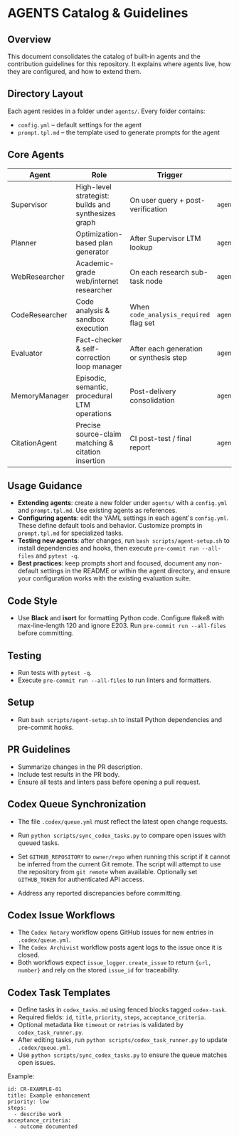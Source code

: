 # AGENTS Catalog & Guidelines

## Overview
This document consolidates the catalog of built-in agents and the contribution guidelines for this repository. It explains where agents live, how they are configured, and how to extend them.

## Directory Layout
Each agent resides in a folder under `agents/`. Every folder contains:
- `config.yml` – default settings for the agent
- `prompt.tpl.md` – the template used to generate prompts for the agent

## Core Agents
| Agent | Role | Trigger | Config Path |
|-----------------|---------------------------------------------------------|------------------------------------------|-------------------------------|
| Supervisor | High-level strategist: builds and synthesizes graph | On user query + post-verification | `agents/Supervisor/` |
| Planner | Optimization-based plan generator | After Supervisor LTM lookup | `agents/Planner/` |
| WebResearcher | Academic-grade web/internet researcher | On each research sub-task node | `agents/WebResearcher/` |
| CodeResearcher | Code analysis & sandbox execution | When `code_analysis_required` flag set | `agents/CodeResearcher/` |
| Evaluator | Fact-checker & self-correction loop manager | After each generation or synthesis step | `agents/Evaluator/` |
| MemoryManager | Episodic, semantic, procedural LTM operations | Post-delivery consolidation | `agents/MemoryManager/` |
| CitationAgent | Precise source-claim matching & citation insertion | CI post-test / final report | `agents/CitationAgent/` |

## Usage Guidance
- **Extending agents**: create a new folder under `agents/` with a `config.yml` and `prompt.tpl.md`. Use existing agents as references.
- **Configuring agents**: edit the YAML settings in each agent's `config.yml`. These define default tools and behavior. Customize prompts in `prompt.tpl.md` for specialized tasks.
- **Testing new agents**: after changes, run `bash scripts/agent-setup.sh` to install dependencies and hooks, then execute `pre-commit run --all-files` and `pytest -q`.
- **Best practices**: keep prompts short and focused, document any non-default settings in the README or within the agent directory, and ensure your configuration works with the existing evaluation suite.

## Code Style
- Use **Black** and **isort** for formatting Python code. Configure flake8 with max-line-length 120 and ignore E203. Run `pre-commit run --all-files` before committing.

## Testing
- Run tests with `pytest -q`.
- Execute `pre-commit run --all-files` to run linters and formatters.

## Setup
- Run `bash scripts/agent-setup.sh` to install Python dependencies and pre-commit hooks.

## PR Guidelines
- Summarize changes in the PR description.
- Include test results in the PR body.
- Ensure all tests and linters pass before opening a pull request.

## Codex Queue Synchronization
- The file `.codex/queue.yml` must reflect the latest open change requests.
- Run `python scripts/sync_codex_tasks.py` to compare open issues with queued tasks.
- Set `GITHUB_REPOSITORY` to `owner/repo` when running this script if it cannot
  be inferred from the current Git remote. The script will attempt to use the
  repository from `git remote` when available. Optionally set `GITHUB_TOKEN`
  for authenticated API access.

- Address any reported discrepancies before committing.

## Codex Issue Workflows
- The `Codex Notary` workflow opens GitHub issues for new entries in `.codex/queue.yml`.
- The `Codex Archivist` workflow posts agent logs to the issue once it is closed.
- Both workflows expect `issue_logger.create_issue` to return `{url, number}` and
  rely on the stored `issue_id` for traceability.

## Codex Task Templates
- Define tasks in `codex_tasks.md` using fenced blocks tagged `codex-task`.
- Required fields: `id`, `title`, `priority`, `steps`, `acceptance_criteria`.
- Optional metadata like `timeout` or `retries` is validated by `codex_task_runner.py`.
- After editing tasks, run `python scripts/codex_task_runner.py` to update `.codex/queue.yml`.
- Use `python scripts/sync_codex_tasks.py` to ensure the queue matches open issues.

Example:
```codex-task
id: CR-EXAMPLE-01
title: Example enhancement
priority: low
steps:
  - describe work
acceptance_criteria:
  - outcome documented
```
